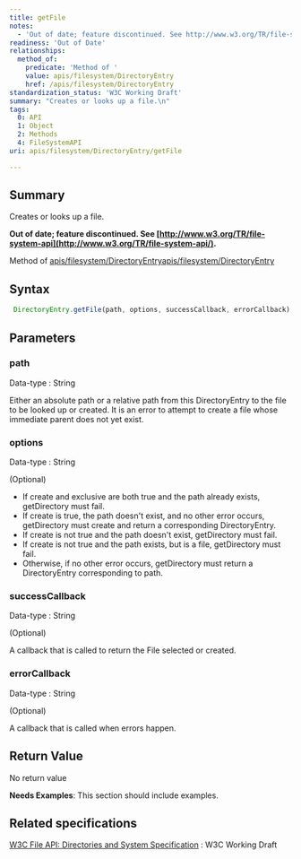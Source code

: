 ```yaml
---
title: getFile
notes:
  - 'Out of date; feature discontinued. See http://www.w3.org/TR/file-system-api/.'
readiness: 'Out of Date'
relationships:
  method_of:
    predicate: 'Method of '
    value: apis/filesystem/DirectoryEntry
    href: /apis/filesystem/DirectoryEntry
standardization_status: 'W3C Working Draft'
summary: "Creates or looks up a file.\n"
tags:
  0: API
  1: Object
  2: Methods
  4: FileSystemAPI
uri: apis/filesystem/DirectoryEntry/getFile

---
```

## Summary

Creates or looks up a file.

**Out of date; feature discontinued. See [http://www.w3.org/TR/file-system-api](http://www.w3.org/TR/file-system-api/).**

Method of [apis/filesystem/DirectoryEntry](/apis/filesystem/DirectoryEntry)[apis/filesystem/DirectoryEntry](/apis/filesystem/DirectoryEntry)

## Syntax

``` js
 DirectoryEntry.getFile(path, options, successCallback, errorCallback);
```

## Parameters

### path

 Data-type
:   String

 Either an absolute path or a relative path from this DirectoryEntry to the file to be looked up or created. It is an error to attempt to create a file whose immediate parent does not yet exist.

### options

 Data-type
:   String

(Optional)

-   If create and exclusive are both true and the path already exists, getDirectory must fail.
-   If create is true, the path doesn't exist, and no other error occurs, getDirectory must create and return a corresponding DirectoryEntry.
-   If create is not true and the path doesn't exist, getDirectory must fail.
-   If create is not true and the path exists, but is a file, getDirectory must fail.
-   Otherwise, if no other error occurs, getDirectory must return a DirectoryEntry corresponding to path.

### successCallback

 Data-type
:   String

(Optional)

A callback that is called to return the File selected or created.

### errorCallback

 Data-type
:   String

(Optional)

A callback that is called when errors happen.

## Return Value

No return value

**Needs Examples**: This section should include examples.

## Related specifications

[W3C File API: Directories and System Specification](http://dev.w3.org/2009/dap/file-system/pub/FileSystem/)
:   W3C Working Draft
